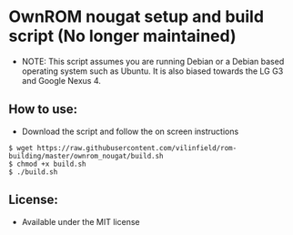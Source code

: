 # OwnROM nougat setup and build script (No longer maintained)

* NOTE: This script assumes you are running Debian or a Debian based operating system such as Ubuntu. It is also biased towards the LG G3 and Google Nexus 4.

## How to use:

* Download the script and follow the on screen instructions

```
$ wget https://raw.githubusercontent.com/vilinfield/rom-building/master/ownrom_nougat/build.sh
$ chmod +x build.sh
$ ./build.sh
```

## License:

* Available under the MIT license
